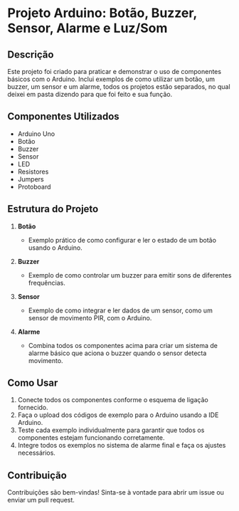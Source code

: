 # Projeto Arduino: Botão, Buzzer, Sensor, Alarme e Luz/Som

## Descrição
Este projeto foi criado para praticar e demonstrar o uso de componentes básicos com o Arduino. Inclui exemplos de como utilizar um botão, um buzzer, um sensor e um alarme, todos os projetos estão separados, no qual deixei em pasta dizendo para que foi feito e sua função.

## Componentes Utilizados
- Arduino Uno
- Botão
- Buzzer
- Sensor
- LED
- Resistores
- Jumpers
- Protoboard

## Estrutura do Projeto
1. **Botão**
   - Exemplo prático de como configurar e ler o estado de um botão usando o Arduino.
   
2. **Buzzer**
   - Exemplo de como controlar um buzzer para emitir sons de diferentes frequências.
   
3. **Sensor**
   - Exemplo de como integrar e ler dados de um sensor, como um sensor de movimento PIR, com o Arduino.
   
4. **Alarme**
   - Combina todos os componentes acima para criar um sistema de alarme básico que aciona o buzzer quando o sensor detecta movimento.
     
## Como Usar
1. Conecte todos os componentes conforme o esquema de ligação fornecido.
2. Faça o upload dos códigos de exemplo para o Arduino usando a IDE Arduino.
3. Teste cada exemplo individualmente para garantir que todos os componentes estejam funcionando corretamente.
4. Integre todos os exemplos no sistema de alarme final e faça os ajustes necessários.

## Contribuição
Contribuições são bem-vindas! Sinta-se à vontade para abrir um issue ou enviar um pull request.
